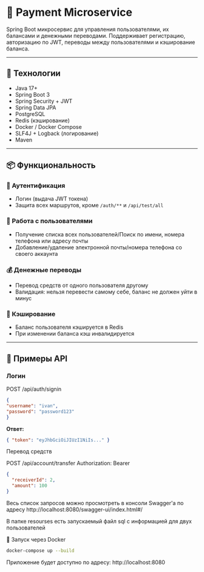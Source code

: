 # 💸 Payment Microservice

Spring Boot микросервис для управления пользователями, их балансами и денежными переводами. Поддерживает регистрацию, авторизацию по JWT, переводы между пользователями и кэширование баланса.

---

## 🚀 Технологии

- Java 17+
- Spring Boot 3
- Spring Security + JWT
- Spring Data JPA
- PostgreSQL
- Redis (кэширование)
- Docker / Docker Compose
- SLF4J + Logback (логирование)
- Maven

---

## 📦 Функциональность

### 🔐 Аутентификация

- Логин (выдача JWT токена)
- Защита всех маршрутов, кроме `/auth/**` и `/api/test/all`

### 👥 Работа с пользователями

- Получение списка всех пользователей/Поиск по имени, номера телефона или адресу почты
- Добавление/удаление электронной почты/номера телефона со своего аккаунта

### 💰 Денежные переводы

- Перевод средств от одного пользователя другому
- Валидация: нельзя перевести самому себе, баланс не должен уйти в минус

### 🚀 Кэширование

- Баланс пользователя кэшируется в Redis
- При изменении баланса кэш инвалидируется

---

## 🧪 Примеры API

### Логин

POST /api/auth/signin
```json
{
"username": "ivan",
"password": "password123"
}
```

**Ответ:**
```json
{ "token": "eyJhbGciOiJIUzI1NiIs..." }
```
Перевод средств

POST /api/account/transfer
Authorization: Bearer <jwt>
```json
{
  "receiverId": 2,
  "amount": 100
}
```

Весь список запросов можно просмотреть в консоли Swagger'a по адресу 
http://localhost:8080/swagger-ui/index.html#/

В папке resourses есть запускаемый файл sql с информацией для двух пользователей 

🐳 Запуск через Docker
```bash
docker-compose up --build
```

Приложение будет доступно по адресу: http://localhost:8080

